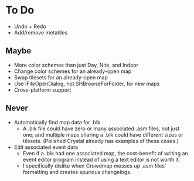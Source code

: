 # To Do

* Undo + Redo
* Add/remove metatiles


## Maybe

* More color schemes than just Day, Nite, and Indoor
* Change color schemes for an already-open map
* Swap tilesets for an already-open map
* Use IFileOpenDialog, not SHBrowseForFolder, for new maps
* Cross-platform support


## Never

* Automatically find map data for .blk
   * A .blk file could have zero or many associated .asm files, not just one; and multiple maps sharing a .blk could have different sizes or tilesets. (Polished Crystal already has examples of these cases.)
* Edit associated event data
   * Even if a .blk had one associated map, the cost-benefit of writing an event editor program instead of using a text editor is not worth it.
   * I specifically dislike when Crowdmap messes up .asm files' formatting and creates spurious changelogs.
